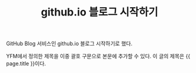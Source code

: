﻿---
title:  "github.io 블로그 시작하기"

categories:
  - Github.io Blog 시작하기
tags:
  - Blog
  - github.io
---

GitHub Blog 서비스인 github.io 블로그 시작하기로 했다.

YFM에서 정의한 제목을 이중 괄호 구문으로 본문에 추가할 수 있다.
이 글의 제목은 {{ page.title }}이다.